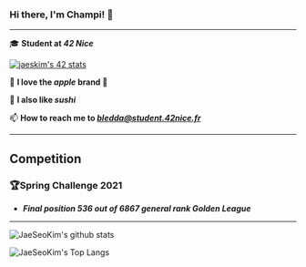 
### Hi there, I'm Champi! 👋

---

🎓 **Student at *42 Nice***

[![jaeskim's 42 stats](https://badge42.herokuapp.com/api/stats/bledda)](https://github.com/JaeSeoKim/badge42)

🍎 **I love the *apple* brand **

🍣 **I also like *sushi***

📫 **How to reach me to *bledda@student.42nice.fr***

---

## Competition

###  🏆Spring Challenge 2021

 -  ***Final position 536 out of 6867 general rank Golden League***
 
---

![JaeSeoKim's github stats](https://github-readme-stats.vercel.app/api?username=louchebem06&bg_color=7f7fd5,86a8e7,91eac9&title_color=fff&text_color=fff)

![JaeSeoKim's Top Langs](https://github-readme-stats.vercel.app/api/top-langs/?username=louchebem06&layout=compact&bg_color=7f7fd5,86a8e7,91eac9&title_color=fff&text_color=fff)
